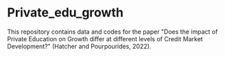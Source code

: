 # Private_edu_growth

This repository contains data and codes for the paper "Does the impact of Private Education on Growth differ at different levels of Credit Market Development?" (Hatcher and Pourpourides, 2022).

